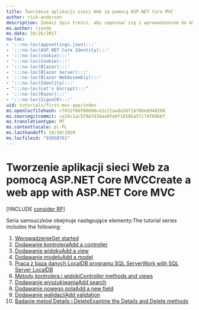 ```yaml
---
title: Tworzenie aplikacji sieci Web za pomocą ASP.NET Core MVC
author: rick-anderson
description: Zobacz Spis treści, aby zapoznać się z wprowadzeniem do ASP.NET Core MVC.
ms.author: riande
ms.date: 10/26/2017
no-loc:
- ':::no-loc(appsettings.json):::'
- ':::no-loc(ASP.NET Core Identity):::'
- ':::no-loc(cookie):::'
- ':::no-loc(Cookie):::'
- ':::no-loc(Blazor):::'
- ':::no-loc(Blazor Server):::'
- ':::no-loc(Blazor WebAssembly):::'
- ':::no-loc(Identity):::'
- ":::no-loc(Let's Encrypt):::"
- ':::no-loc(Razor):::'
- ':::no-loc(SignalR):::'
uid: tutorials/first-mvc-app/index
ms.openlocfilehash: cf052f0df00096ce2c21aada56f1b78be8d48208
ms.sourcegitcommit: ca34c1ac578e7d3daa0febf1810ba5fc74f60bbf
ms.translationtype: MT
ms.contentlocale: pl-PL
ms.lasthandoff: 10/30/2020
ms.locfileid: "93050761"
---
```

# <a name="create-a-web-app-with-aspnet-core-mvc"></a><span data-ttu-id="f9fa0-103">Tworzenie aplikacji sieci Web za pomocą ASP.NET Core MVC</span><span class="sxs-lookup"><span data-stu-id="f9fa0-103">Create a web app with ASP.NET Core MVC</span></span>

[!INCLUDE [consider RP](~/includes/razor.md)]

<span data-ttu-id="f9fa0-104">Seria samouczków obejmuje następujące elementy:</span><span class="sxs-lookup"><span data-stu-id="f9fa0-104">The tutorial series includes the following:</span></span>

1. [<span data-ttu-id="f9fa0-105">Wprowadzenie</span><span class="sxs-lookup"><span data-stu-id="f9fa0-105">Get started</span></span>](start-mvc.md)
1. [<span data-ttu-id="f9fa0-106">Dodawanie kontrolera</span><span class="sxs-lookup"><span data-stu-id="f9fa0-106">Add a controller</span></span>](adding-controller.md)
1. [<span data-ttu-id="f9fa0-107">Dodawanie widoku</span><span class="sxs-lookup"><span data-stu-id="f9fa0-107">Add a view</span></span>](adding-view.md)
1. [<span data-ttu-id="f9fa0-108">Dodawanie modelu</span><span class="sxs-lookup"><span data-stu-id="f9fa0-108">Add a model</span></span>](adding-model.md)
1. [<span data-ttu-id="f9fa0-109">Praca z bazą danych LocalDB programu SQL Server</span><span class="sxs-lookup"><span data-stu-id="f9fa0-109">Work with SQL Server LocalDB</span></span>](working-with-sql.md)
1. [<span data-ttu-id="f9fa0-110">Metody kontrolera i widoki</span><span class="sxs-lookup"><span data-stu-id="f9fa0-110">Controller methods and views</span></span>](controller-methods-views.md)
1. [<span data-ttu-id="f9fa0-111">Dodawanie wyszukiwania</span><span class="sxs-lookup"><span data-stu-id="f9fa0-111">Add search</span></span>](search.md)
1. [<span data-ttu-id="f9fa0-112">Dodawanie nowego pola</span><span class="sxs-lookup"><span data-stu-id="f9fa0-112">Add a new field</span></span>](new-field.md)
1. [<span data-ttu-id="f9fa0-113">Dodawanie walidacji</span><span class="sxs-lookup"><span data-stu-id="f9fa0-113">Add validation</span></span>](validation.md)
1. [<span data-ttu-id="f9fa0-114">Badanie metod Details i Delete</span><span class="sxs-lookup"><span data-stu-id="f9fa0-114">Examine the Details and Delete methods</span></span>](details.md)
